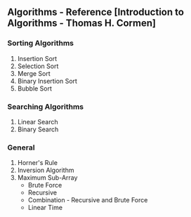 ## Algorithms - Reference [Introduction to Algorithms - Thomas H. Cormen]

### Sorting Algorithms
<ol>
	<li>Insertion Sort</li>
	<li>Selection Sort</li>
	<li>Merge Sort</li>
	<li>Binary Insertion Sort</li>
	<li>Bubble Sort</li>
</ol>

### Searching Algorithms
<ol>
	<li>Linear Search</li>
	<li>Binary Search</li>
</ol>

### General
<ol>
	<li>Horner's Rule</li>
	<li>Inversion Algorithm</li>
	<li>Maximum Sub-Array
		<ul>
			<li>Brute Force</li>
			<li>Recursive</li>
			<li>Combination - Recursive and Brute Force</li>
			<li>Linear Time</li>
		</ul>
	</li>
</ol>